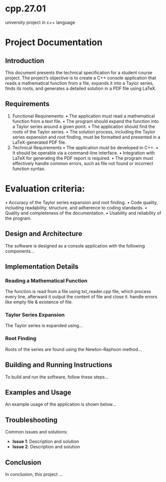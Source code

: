 # cpp.27.01
university project in c++ language

# Project Documentation

## Introduction
This document presents the technical specification for a student course project.
The project’s objective is to create a C++ console application that reads a
mathematical function from a file, expands it into a Taylor series, finds its
roots, and generates a detailed solution in a PDF file using LaTeX.

## Requirements
1. Functional Requirements:
• The application must read a mathematical function from a text file.
• The program should expand the function into a Taylor series around a given point.
• The application should find the roots of the Taylor series.
• The solution process, including the Taylor series expansion and root finding, must be formatted and presented in a LaTeX-generated PDF file.
2. Technical Requirements
• The application must be developed in C++.
• It should be operable via a command-line interface.
• Integration with LaTeX for generating the PDF report is required.
• The program must effectively handle common errors, such as file not found or incorrect function syntax.

# Evaluation criteria:
• Accuracy of the Taylor series expansion and root finding.
• Code quality, including readability, structure, and adherence to coding
standards.
• Quality and completeness of the documentation.
• Usability and reliability of the program.



## Design and Architecture
The software is designed as a console application with the following components...

## Implementation Details
### Reading a Mathematical Function
The function is read from a file using txt_reader.cpp file, which process every line, afterward it output the content of file and close it. handle errors like empty file & existence of file.

### Taylor Series Expansion
The Taylor series is expanded using...

### Root Finding
Roots of the series are found using the Newton-Raphson method...

## Building and Running Instructions
To build and run the software, follow these steps...

## Examples and Usage
An example usage of the application is shown below...

## Troubleshooting
Common issues and solutions:

- **Issue 1**: Description and solution
- **Issue 2**: Description and solution

## Conclusion
In conclusion, this project ...
